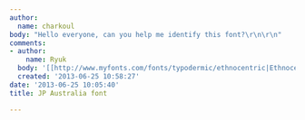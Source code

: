 ```yaml
---
author:
  name: charkoul
body: "Hello everyone, can you help me identify this font?\r\n\r\n"
comments:
- author:
    name: Ryuk
  body: '[[http://www.myfonts.com/fonts/typodermic/ethnocentric|Ethnocentric]]'
  created: '2013-06-25 10:58:27'
date: '2013-06-25 10:05:40'
title: JP Australia font

---
```

